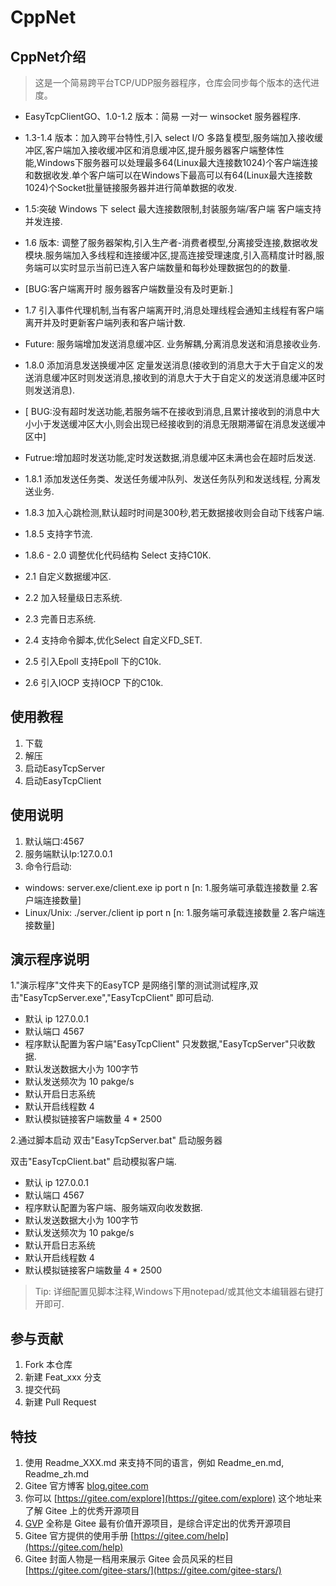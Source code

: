 # CppNet

## CppNet介绍
> 这是一个简易跨平台TCP/UDP服务器程序，仓库会同步每个版本的迭代进度。

- EasyTcpClientGO、1.0-1.2 版本：简易 一对一 winsocket 服务器程序.

- 1.3-1.4 版本：加入跨平台特性,引入 select I/O 多路复模型,服务端加入接收缓冲区,客户端加入接收缓冲区和消息缓冲区,提升服务器客户端整体性能,Windows下服务器可以处理最多64(Linux最大连接数1024)个客户端连接和数据收发.单个客户端可以在Windows下最高可以有64(Linux最大连接数1024)个Socket批量链接服务器并进行简单数据的收发.
- 1.5:突破 Windows 下 select 最大连接数限制,封装服务端/客户端 客户端支持并发连接.
- 1.6 版本: 调整了服务器架构,引入生产者-消费者模型,分离接受连接,数据收发模块.服务端加入多线程和连接缓冲区,提高连接受理速度,引入高精度计时器,服务端可以实时显示当前已连入客户端数量和每秒处理数据包的的数量.
- [BUG:客户端离开时 服务器客户端数量没有及时更新.]
- 1.7 引入事件代理机制,当有客户端离开时,消息处理线程会通知主线程有客户端离开并及时更新客户端列表和客户端计数. 
- Future: 服务端增加发送消息缓冲区. 业务解耦,分离消息发送和消息接收业务. 
- 1.8.0 添加消息发送换缓冲区 定量发送消息(接收到的消息大于大于自定义的发送消息缓冲区时则发送消息,接收到的消息大于大于自定义的发送消息缓冲区时则发送消息).
- [ BUG:没有超时发送功能,若服务端不在接收到消息,且累计接收到的消息中大小小于发送缓冲区大小,则会出现已经接收到的消息无限期滞留在消息发送缓冲区中]
- Futrue:增加超时发送功能,定时发送数据,消息缓冲区未满也会在超时后发送.
- 1.8.1 添加发送任务类、发送任务缓冲队列、发送任务队列和发送线程, 分离发送业务. 
- 1.8.3 加入心跳检测,默认超时时间是300秒,若无数据接收则会自动下线客户端.
- 1.8.5 支持字节流.
- 1.8.6 - 2.0 调整优化代码结构 Select 支持C10K.
- 2.1 自定义数据缓冲区.
- 2.2 加入轻量级日志系统.
- 2.3 完善日志系统.
- 2.4 支持命令脚本,优化Select 自定义FD_SET.
- 2.5 引入Epoll 支持Epoll 下的C10k.
- 2.6 引入IOCP 支持IOCP 下的C10k.

## 使用教程

1.  下载
2.  解压
3.  启动EasyTcpServer
4.  启动EasyTcpClient

## 使用说明

1.  默认端口:4567
2.  服务端默认Ip:127.0.0.1
3.  命令行启动:
- windows: server.exe/client.exe ip port n [n: 1.服务端可承载连接数量 2.客户端连接数量]
- Linux/Unix: ./server./client ip port n [n: 1.服务端可承载连接数量 2.客户端连接数量]

## 演示程序说明
1."演示程序"文件夹下的EasyTCP 是网络引擎的测试测试程序,双击"EasyTcpServer.exe","EasyTcpClient" 即可启动.

- 默认 ip 127.0.0.1
- 默认端口 4567
- 程序默认配置为客户端"EasyTcpClient" 只发数据,"EasyTcpServer"只收数据.
- 默认发送数据大小为 100字节
- 默认发送频次为 10 pakge/s
- 默认开启日志系统
- 默认开启线程数 4 
- 默认模拟链接客户端数量 4 * 2500


2.通过脚本启动
双击"EasyTcpServer.bat" 启动服务器

双击"EasyTcpClient.bat" 启动模拟客户端.

- 默认 ip 127.0.0.1
- 默认端口 4567
- 程序默认配置为客户端、服务端双向收发数据.
- 默认发送数据大小为 100字节
- 默认发送频次为 10 pakge/s
- 默认开启日志系统
- 默认开启线程数 4 
- 默认模拟链接客户端数量 4 * 2500

> Tip: 详细配置见脚本注释,Windows下用notepad/或其他文本编辑器右键打开即可.

## 参与贡献

1.  Fork 本仓库
2.  新建 Feat_xxx 分支
3.  提交代码
4.  新建 Pull Request


## 特技

1.  使用 Readme\_XXX.md 来支持不同的语言，例如 Readme\_en.md, Readme\_zh.md
2.  Gitee 官方博客 [blog.gitee.com](https://blog.gitee.com)
3.  你可以 [https://gitee.com/explore](https://gitee.com/explore) 这个地址来了解 Gitee 上的优秀开源项目
4.  [GVP](https://gitee.com/gvp) 全称是 Gitee 最有价值开源项目，是综合评定出的优秀开源项目
5.  Gitee 官方提供的使用手册 [https://gitee.com/help](https://gitee.com/help)
6.  Gitee 封面人物是一档用来展示 Gitee 会员风采的栏目 [https://gitee.com/gitee-stars/](https://gitee.com/gitee-stars/)

